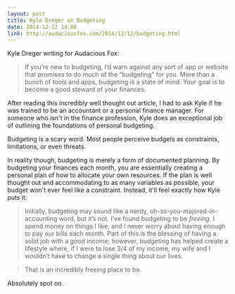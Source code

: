 ```yaml
---
layout: post
title: Kyle Dreger on Budgeting
date: 2014-12-12 14:00
link: http://audaciousfox.com/2014/12/12/budgeting.html
---
```


Kyle Dreger writing for Audacious Fox:

> If you’re new to budgeting, I’d warn against any sort of app or website that promises to do much of the “budgeting” for you. More than a bunch of tools and apps, budgeting is a state of mind. Your goal is to become a good steward of your finances.

After reading this incredibly well thought out article, I had to ask Kyle if he was trained to be an accountant or a personal finance manager. For someone who isn't in the finance profession, Kyle does an exceptional job of outlining the foundations of personal budgeting. 

Budgeting is a scary word. Most people perceive budgets as constraints, limitations, or even threats. 

In reality though, budgeting is merely a form of documented planning. By budgeting your finances each month, you are essentially creating a personal plan of how to allocate your own resources. If the plan is well thought out and accommodating to as many variables as possible, your budget won't ever feel like a constraint. Instead, it'll feel exactly how Kyle puts it:

> Initially, budgeting may sound like a nerdy, oh-so-you-majored-in-accounting word, but it’s not. I’ve found budgeting to be *freeing*. I spend money on things I like, and I never worry about having enough to pay our bills each month. Part of this is the blessing of having a solid job with a good income; however, budgeting has helped create a lifestyle where, if I were to lose 3/4 of my income, my wife and I wouldn’t have to change a single thing about our lives.

> That is an incredibly freeing place to be.

Absolutely spot on.